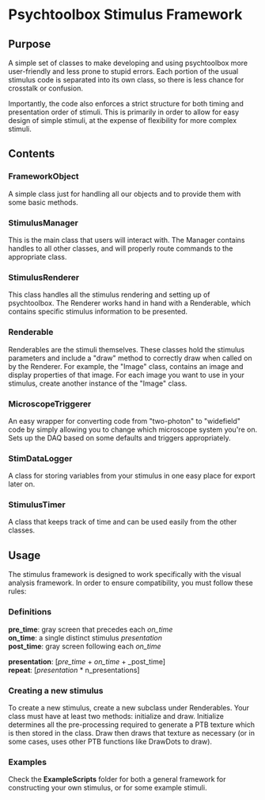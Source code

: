 # Psychtoolbox Stimulus Framework
## Purpose
A simple set of classes to make developing and using psychtoolbox more user-friendly and less prone to stupid errors. Each portion of the usual stimulus code is separated into its own class, so there is less chance for crosstalk or confusion.  
  
Importantly, the code also enforces a strict structure for both timing and presentation order of stimuli. This is primarily in order to allow for easy design of simple stimuli, at the expense of flexibility for more complex stimuli.

## Contents
### FrameworkObject
A simple class just for handling all our objects and to provide them with some basic methods.  

### StimulusManager
This is the main class that users will interact with. The Manager contains handles to all other classes, and will properly route commands to the appropriate class.  

### StimulusRenderer
This class handles all the stimulus rendering and setting up of psychtoolbox. The Renderer works hand in hand with a Renderable, which contains specific stimulus information to be presented.

### Renderable
Renderables are the stimuli themselves. These classes hold the stimulus parameters and include a "draw" method to correctly draw when called on by the Renderer. For example, the "Image" class, contains an image and display properties of that image. For each image you want to use in your stimulus, create another instance of the "Image" class.

### MicroscopeTriggerer
An easy wrapper for converting code from "two-photon" to "widefield" code by simply allowing you to change which microscope system you're on. Sets up the DAQ based on some defaults and triggers appropriately.

### StimDataLogger
A class for storing variables from your stimulus in one easy place for export later on. 

### StimulusTimer
A class that keeps track of time and can be used easily from the other classes.  

## Usage
The stimulus framework is designed to work specifically with the visual analysis framework. In order to ensure compatibility, you must follow these rules:  
  
### Definitions
__pre_time__: gray screen that precedes each _on_time_  
__on_time__: a single distinct stimulus _presentation_  
__post_time__: gray screen following each _on_time_   

__presentation__: [_pre_time_ + _on_time_ + _post_time]  
__repeat__: [_presentation_ * n_presentations]  

### Creating a new stimulus
To create a new stimulus, create a new subclass under Renderables. Your class must have at least two methods: initialize and draw. Initialize determines all the pre-processing required to generate a PTB texture which is then stored in the class. Draw then draws that texture as necessary (or in some cases, uses other PTB functions like DrawDots to draw).

### Examples
Check the __ExampleScripts__ folder for both a general framework for constructing your own stimulus, or for some example stimuli.